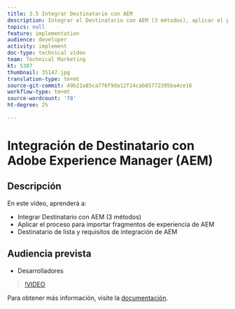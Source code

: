 ```yaml
---
title: 3.5 Integrar Destinatario con AEM
description: Integrar el Destinatario con AEM (3 métodos), aplicar el proceso para importar fragmentos de experiencia a partir de los requisitos de integración de AEM, Destinatario de Lista y AEM
topics: null
feature: implementation
audience: developer
activity: implement
doc-type: technical video
team: Technical Marketing
kt: 5387
thumbnail: 35147.jpg
translation-type: tm+mt
source-git-commit: 49b21a85ca776f9da12f14cab85772395ba4ce16
workflow-type: tm+mt
source-wordcount: '78'
ht-degree: 2%

---
```



# Integración de Destinatario con Adobe Experience Manager (AEM)

## Descripción

En este vídeo, aprenderá a:

* Integrar Destinatario con AEM (3 métodos)
* Aplicar el proceso para importar fragmentos de experiencia de AEM
* Destinatario de lista y requisitos de integración de AEM

## Audiencia prevista

* Desarrolladores

>[!VIDEO](https://video.tv.adobe.com/v/35147/?quality=12)

Para obtener más información, visite la [documentación](https://docs.adobe.com/content/help/en/target/using/experiences/offers/aem-experience-fragments.html).
